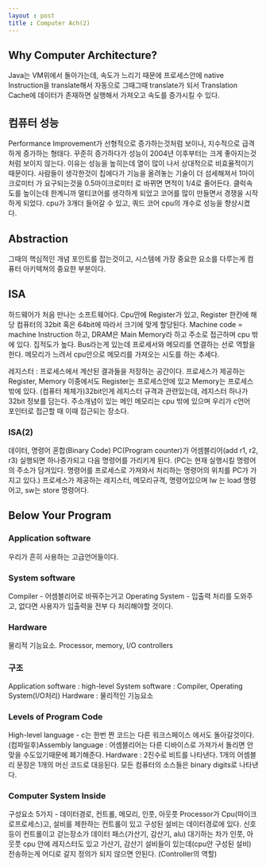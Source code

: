 ```yaml
---
layout : post
title : Computer Ach(2)
---
```

## Why Computer Architecture?
Java는 VM위에서 돌아가는데, 속도가 느리기 때문에 프로세스안에 native Instruction을 translate해서 자동으로 그때그때 translate가 되서 Translation Cache에 데이터가 존재하면 실행해서 가져오고 속도를 증가시킬 수 있다.
## 컴퓨터 성능
Performance Improvement가 선형적으로 증가하는것처럼 보이나, 지수적으로 급격하게 증가하는 형태다.
꾸준히 증가하다가 성능이 2004년 이후부터는 크게 좋아지는것처럼 보이지 않는다. 이유는 성능을 높히는데
열이 많이 나서 상대적으로 비효율적이기 때문이다. 사람들이 생각한것이 칩에다가 기능을 올려놓는 기술이 더 섬세해져서 1마이크로미터 가 요구되는것을 0.5마이크로미터 로 바뀌면 면적이 1/4로 줄어든다.
클럭속도를 높이는데 한계니까 멀티코어를 생각하게 되었고 코어를 많이 만들면서 경쟁을 시작하게 되었다.
cpu가 3개더 들어갈 수 있고, 쿼드 코어 cpu의 개수로 성능을 향상시켰다.
## Abstraction
그때의 핵심적인 개념 포인트를 잡는것이고, 시스템에 가장 중요한 요소를 다루는게 컴퓨터 아키텍쳐의 중요한 부분이다.

## ISA
하드웨어가 처음 만나는 소프트웨어다.
Cpu안에 Register가 있고, Register 한칸에 해당 컴퓨터의 32bit 혹은 64bit에 따라서 크기에 맞게 할당된다. Machine code = machine Instruction 하고, DRAM은 Main Memory라 하고 주소로 접근하며 cpu 밖에 있다. 집적도가 높다. 
Bus라는게 있는데 프로세서와 메모리를 연결하는 선로 역할을 한다.
메모리가 느려서 cpu안으로 메모리를 가져오는 시도를 하는 추세다.

레지스터 : 프로세스에서 계산된 결과들을 저장하는 공간이다.
프로세스가 제공하는 Register, Memory 이중에서도 Register는 프로세스안에 있고 Memory는 프로세스 밖에 있다. 
(컴퓨터 체체가)32bit인게 레지스터 규격과 관련있는데, 레지스터 하나가 32bit 정보를 담는다.
주소개념이 있는 메인 메모리는 cpu 밖에 있으며 우리가 c언어 포인터로 접근할 때 이때 접근되는 장소다.

### ISA(2)
데이터, 명령어 혼합(Binary Code)
PC(Program counter)가 어셈블리어(add r1, r2, r3) 실행되면 하나증가되고 다음 명령어를 가리키게 된다. (PC는 현재 실행시킬 명령어의 주소가 담겨있다. 명령어를 프로세스로 가져와서 처리하는 명령어의 위치를 PC가 가지고 있다.)
프로세스가 제공하는 레지스터, 메모리규격, 명령어있으며
lw 는 load 명령어고, sw는 store 명령어다.

## Below Your Program
### Application software 
우리가 흔히 사용하는 고급언어들이다.
### System software
Compiler - 어셈블리어로 바꿔주는거고
Operating System - 입출력 처리를 도와주고, 없다면 사용자가 입출력을 전부 다 처리해야할 것이다.
### Hardware 
물리적 기능요소. Processor, memory, I/O controllers

### 구조
Application software : high-level
System software : Compiler, Operating System(I/O처리)
Hardware : 물리적인 기능요소

### Levels of Program Code
High-level language - c는 한번 짠 코드는 다른 워크스페이스 에서도 돌아갈것이다.
(컴파일후)Assembly language : 어셈블리어는 다른 디바이스로 가져가서 돌리면 안맞을 수도있기때문에 폐기해준다.
Hardware : 2진수로 비트를 나타낸다.
1개의 어셈블리 문장은 1개의 머신 코드로 대응된다.
모든 컴퓨터의 소스들은 binary digits로 나타낸다.

### Computer System Inside
구성요소 5가지 - 데이터경로, 컨트롤, 메모리, 인풋, 아웃풋
Processor가 Cpu(마이크로프로세스)고, 설비를 제한하는 컨트롤이 있고 구성된 설비는 데이터경로에 있다.
신호등이 컨트롤이고 걷는장소가 데이터 패스(가산기, 감산기, alu) 대기하는 차가 인풋, 아웃풋
cpu 안에 레지스터도 있고 가산기, 감산기 설비들이 있는데(cpu안 구성된 설비)
전송하는게 어디로 갈지 정의가 되지 않으면 안된다. (Controller의 역할)
